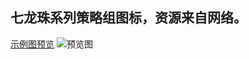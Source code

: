 ## 七龙珠系列策略组图标，资源来自网络。

[示例图预览](https://raw.githubusercontent.com/sngxpro/QuanX/master/icons/DRAGON%20BALL/1.PNG) 
![预览图](https://raw.githubusercontent.com/sngxpro/QuanX/master/icons/DRAGON%20BALL/1.PNG)
